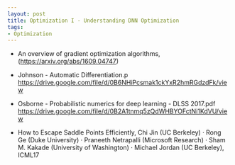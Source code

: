 ```yaml
---
layout: post
title: Optimization I - Understanding DNN Optimization
tags:
- Optimization
---
```


* An overview of gradient optimization algorithms,
(https://arxiv.org/abs/1609.04747)

* Johnson - Automatic Differentiation.p
https://drive.google.com/file/d/0B6NHiPcsmak1ckYxR2hmRGdzdFk/view
* Osborne - Probabilistic numerics for deep learning - DLSS 2017.pdf
https://drive.google.com/file/d/0B2A1tnmq5zQdWHBYOFctNi1KdVU/view
* How to Escape Saddle Points Efficiently, Chi Jin (UC Berkeley) · Rong
Ge (Duke University) · Praneeth Netrapalli (Microsoft Research) · Sham
M. Kakade (University of Washington) · Michael Jordan (UC Berkeley), ICML17
